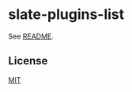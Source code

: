 # slate-plugins-list

See [README](https://github.com/udecode/slate-plugins).

## License

[MIT](../../LICENSE)
